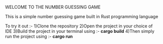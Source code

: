 WELCOME TO THE NUMBER GUESSING GAME

This is a simple number guessing game built in Rust programming language

To try it out :-
        1)Clone the repository
        2)Open the project in your choice of IDE
        3)Build the project in your terminal using :-
                      **cargo build**
        4)Then simply run the project using :-
                      **cargo run**

